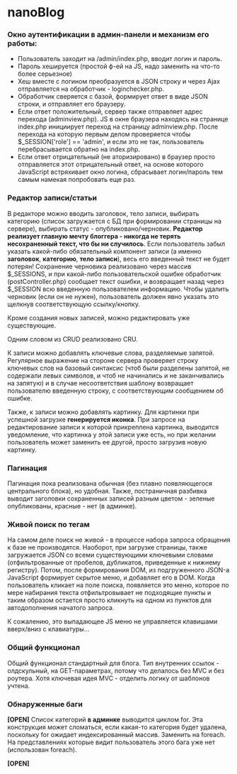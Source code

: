 # nanoBlog

### Окно аутентификации в админ-панели и механизм его работы:

* Пользователь заходит на /admin/index.php, вводит логин и пароль.
* Пароль хешируется (простой ф-ей на JS, надо заменить на что-то более серьезное)
* Хеш вместе с логином преобразуется в JSON строку и через Ajax отправляется на обработчик - loginchecker.php.
* Обработчик сверяется с базой, формирует ответ в виде JSON строки, и отправляет его браузеру.
* Если ответ положительный, сервер также отправляет адрес перехода (adminview.php). JS в окне браузера находясь на странице index.php
инициирует переход на страницу adminview.php. После перехода на которую первым делом проверяется чтобы $_SESSION['role'] == 'admin', и если это не так,
пользователь перебрасывается обратно на index.php.
* Если ответ отрицательный (не аторизировано) в браузер просто отправляется этот отрицательный ответ, на основе которого JavaScript встряхивает
окно логина, сбрасывает логин/пароль тем самым намекая попробовать еще раз.

### Редактор записи/статьи

В редакторе можно вводить заголовок, тело записи, выбирать категорию (список загружается с БД при формировании страницы на сервере),
выбирать статус - опубликовано/черновик. **Редактор реализует главную мечту блоггера - никогда не терять несохраненный текст,
что бы ни случилось**. Если пользователь забыл указать какой-либо обязательный компонент записи (а именно **заголовок**, **категорию**, **тело записи**), весь его введенный текст не будет потерян! Сохранение черновика реализовано через массив $_SESSIONS,
и при какой-либо пользовательской ошибке обработчик (postController.php) сообщает текст ошибки, и возвращает назад через $_SESSION всю введенную
пользователем информацию. Чтобы удалить черновик (если он не нужен), пользователь должен явно указать это щелкнув соответствующую ссылку/кнопку.

Кроме создания новых записей, можно редактировать уже существующие.

Одним словом из CRUD реализовано CRU.

К записи можно добавлять ключевые слова, разделяемые запятой. Регулярное выражение на стороне сервера проверяет строку ключевых слов на базовый синтаксис
(чтоб были разделены запятой, не содержали левых символов, и чтоб не начинались и не заканчивались на запятую) и в случае несоответствия шаблону
возвращает пользователю введенную строку, с соответствующим сообщением об ошибке.

Также, к записи можно добавлять картинку. Для картинки при успешной загрузке **генерируется иконка**. При запросе на редактирование записи к которой прикреплена
картинка, выводится уведомление, что картинка у этой записи уже есть, но при желании пользователь может заменить ее другой, просто загрузив новую картинку.

### Пагинация
Пагинация пока реализована обычная (без плавно появляющегося центрального блока), но удобная.
Также, постраничная разбивка выводит заголовки сохраненных записей разным цветом - зеленые опубликованы, красные - нет (в админке).

### Живой поиск по тегам
На самом деле поиск не живой - в процессе набора запроса обращения к базе не производятся. Наоборот, при загрузке страницы, также загружается JSON со всеми
существующими ключевыми словами (отфильтрованные от пробелов, дубликатов, приведенные к нижнему регистру). Потом, после формирования DOM, из подгруженного
JSON-а JavaScript формирует скрытое меню, и добавляет его в DOM. Когда пользователь кликает на поле поиска, появляется это меню, которое по мере набирания
текста отфильтровывает не подходящие пункты и таким образом остается просто кликнуть на одном из пунктов для автодополнения начатого запроса.

К сожалению, это выпадающее JS меню не управляется клавишами вверх/вниз с клавиатуры...

### Общий функционал
Общий функционал стандартный для блога. Тип внутренних ссылок - олдскульный, на GET-параметрах, потому что делалось без MVC и без роутера. Хотя ключевая
идея MVC - отделить логику от шаблонов учтена. 

### Обнаруженные баги
**[OPEN]** Список категорий **в админке** выводится циклом for. Эта конструкция может сломаться, если какая-то категория будет удалена, поскольку for
ожидает индексированный массив. Заменить на foreach. На представлениях которые видит пользователь этого бага уже нет (использован foreach).

**[OPEN]** 